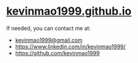 # [kevinmao1999.github.io](https://kevinmao1999.github.io/)
If needed, you can contact me at:
- kevinmao1999@gmail.com
- https://www.linkedin.com/in/kevinmao1999/
- https://github.com/kevinmao1999
